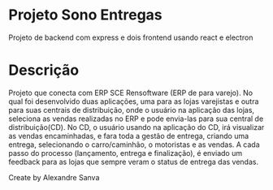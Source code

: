 # Projeto Sono Entregas

Projeto de backend com express e dois frontend usando react e electron

# Descrição

Projeto que conecta com ERP SCE Rensoftware (ERP de para varejo). No qual foi desenvolvido duas aplicações, uma para as lojas varejistas e outra para suas centrais de distribuição, onde o usuário na aplicação das lojas, seleciona as vendas realizadas no ERP e pode envia-las para sua central de distribuição(CD). No CD, o usuário usando na aplicação do CD, irá visualizar as vendas encaminhadas, e fara toda a gestão de entrega, criando uma entrega, selecionando o carro/caminhão, o motoristas e as vendas. A cada passo do processo (lançamento, entrega e finalização), é enviado um feedback para as lojas que sempre veram o status de entrega das vendas.

Create by Alexandre Sanva
